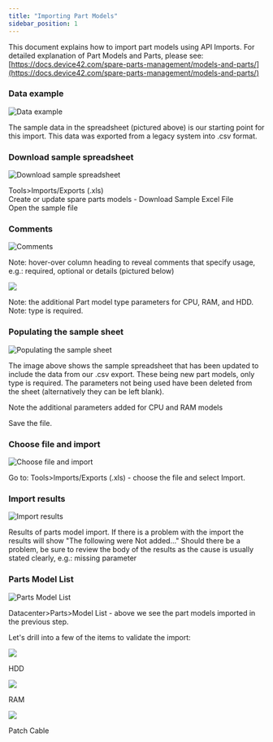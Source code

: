 ```yaml
---
title: "Importing Part Models"
sidebar_position: 1
---
```


This document explains how to import part models using API Imports. For detailed explanation of Part Models and Parts, please see: [https://docs.device42.com/spare-parts-management/models-and-parts/](https://docs.device42.com/spare-parts-management/models-and-parts/)

### Data example

![Data example](/assets/images/wpid4727-media_1400099180867.png)

The sample data in the spreadsheet (pictured above) is our starting point for this import. This data was exported from a legacy system into .csv format.

### Download sample spreadsheet

![Download sample spreadsheet](/assets/images/wpid4728-media_1400099757511.png)

Tools>Imports/Exports (.xls)  
Create or update spare parts models - Download Sample Excel File  
Open the sample file

### Comments

![Comments](/assets/images/wpid4729-media_1400100313210.png)

Note: hover-over column heading to reveal comments that specify usage, e.g.: required, optional or details (pictured below)

![](/assets/images/wpid4730-media_1400104574786.png)

Note: the additional Part model type parameters for CPU, RAM, and HDD. Note: type is required.

### Populating the sample sheet

![Populating the sample sheet](/assets/images/wpid4731-media_1400106488167.png)

The image above shows the sample spreadsheet that has been updated to include the data from our .csv export. These being new part models, only type is required. The parameters not being used have been deleted from the sheet (alternatively they can be left blank).

Note the additional parameters added for CPU and RAM models

Save the file.

### Choose file and import

![Choose file and import](/assets/images/wpid4732-media_1400106840832.png)

Go to: Tools>Imports/Exports (.xls) - choose the file and select Import.

### Import results

![Import results](/assets/images/wpid4733-media_1400158112533.png)

Results of parts model import. If there is a problem with the import the results will show "The following were Not added..." Should there be a problem, be sure to review the body of the results as the cause is usually stated clearly, e.g.: missing parameter

### Parts Model List

![Parts Model List](/assets/images/wpid4734-media_1400159234488.png)

Datacenter>Parts>Model List - above we see the part models imported in the previous step.

Let's drill into a few of the items to validate the import:

![](/assets/images/wpid4736-media_1400159731437.png)

HDD

![](/assets/images/wpid4735-media_1400159682081.png)

RAM

![](/assets/images/wpid4737-media_1400159784226.png)

Patch Cable

